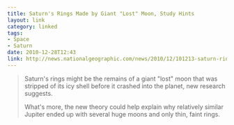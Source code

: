 ```yaml
---
title: Saturn's Rings Made by Giant "Lost" Moon, Study Hints
layout: link
category: linked
tags:
- Space
- Saturn
date: 2010-12-28T12:43
link: http://news.nationalgeographic.com/news/2010/12/101213-saturn-rings-moon-ice-jupiter-science-space/
---
```


> Saturn's rings might be the remains of a giant "lost" moon that was stripped of its icy shell before it crashed into the planet, new research suggests.
> 
> What's more, the new theory could help explain why relatively similar Jupiter ended up with several huge moons and only thin, faint rings.
